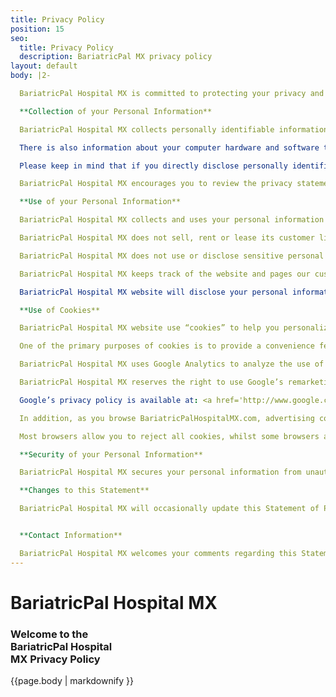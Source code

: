 ```yaml
---
title: Privacy Policy
position: 15
seo:
  title: Privacy Policy
  description: BariatricPal MX privacy policy
layout: default
body: |2-

  BariatricPal Hospital MX is committed to protecting your privacy and developing technology that gives you the most powerful and safe online experience. This Statement of Privacy applies to the BariatricPal Hospital MX website and governs data collection and usage. By using the BariatricPal Hospital MX website, you consent to the data practices described in this statement.

  **Collection of your Personal Information**

  BariatricPal Hospital MX collects personally identifiable information, such as your e-mail address, name, home or work address or telephone number. BariatricPal Hospital MX also collects anonymous demographic information, which is not unique to you, such as your ZIP code, age, gender, preferences, interests and favorites.

  There is also information about your computer hardware and software that is automatically collected by BariatricPal Hospital MX  This information can include: your IP address, browser type, domain names, access times and referring website addresses. This information is used by BariatricPal Hospital MX for the operation of the service, to maintain quality of the service, and to provide general statistics regarding use of BariatricPal Hospital MX website.

  Please keep in mind that if you directly disclose personally identifiable information or personally sensitive data through BariatricPal Hospital MX public message boards, this information may be collected and used by others. Note: BariatricPal Hospital MX does not read any of your private online communications.

  BariatricPal Hospital MX encourages you to review the privacy statements of websites you choose to link to from BariatricPal Hospital MX so that you can understand how those websites collect, use and share your information. BariatricPal Hospital MX is not responsible for the privacy statements or other content on websites outside of BariatricPal Hospital MX and BariatricPal Hospital MX family of websites.

  **Use of your Personal Information**

  BariatricPal Hospital MX collects and uses your personal information to operate BariatricPal Hospital MX website and deliver the services you have requested. BariatricPal Hospital MX also uses your personally identifiable information to inform you of other products or services available from BariatricPal Hospital MX and its affiliates. BariatricPal Hospital MX may also contact you via surveys to conduct research about your opinion of current services or of potential new services that may be offered.

  BariatricPal Hospital MX does not sell, rent or lease its customer lists to third parties. BariatricPal Hospital MX may, from time to time, contact you on behalf of external business partners about a particular offering that may be of interest to you. In those cases, your unique personally identifiable information (e-mail, name, address, telephone number) is not transferred to the third party. In addition, BariatricPal Hospital MX may share data with trusted partners to help us perform statistical analysis, send you email or postal mail, provide customer support, or arrange for deliveries. All such third parties are prohibited from using your personal information except to provide these services to BariatricPal Hospital MX and they are required to maintain the confidentiality of your information.

  BariatricPal Hospital MX does not use or disclose sensitive personal information, such as race, religion, or political affiliations, without your explicit consent.

  BariatricPal Hospital MX keeps track of the website and pages our customers visit within BariatricPal Hospital MX  in order to determine what BariatricPal Hospital MX services are the most popular. This data is used to deliver customized content and advertising within BariatricPal Hospital MX to customers whose behavior indicates that they are interested in a particular subject area.

  BariatricPal Hospital MX website will disclose your personal information, without notice, only if required to do so by law or in the good faith belief that such action is necessary to: (a) conform to the edicts of the law or comply with legal process served on BariatricPal Hospital MX or the site; (b) protect and defend the rights or property of BariatricPal Hospital MX  and, (c) act under exigent circumstances to protect the personal safety of users of BariatricPal Hospital MX, or the public.

  **Use of Cookies**

  BariatricPal Hospital MX website use “cookies” to help you personalize your online experience. A cookie is a text file that is placed on your hard disk by a Web page server. Cookies cannot be used to run programs or deliver viruses to your computer. Cookies are uniquely assigned to you, and can only be read by a web server in the domain that issued the cookie to you.

  One of the primary purposes of cookies is to provide a convenience feature to save you time. The purpose of a cookie is to tell the Web server that you have returned to a specific page. For example, if you personalize BariatricPal Hospital MX pages, or register with BariatricPal Hospital MX site or services, a cookie helps BariatricPal Hospital MX to recall your specific information on subsequent visits. This simplifies the process of recording your personal information, such as billing addresses, shipping addresses, and so on. When you return to the same BariatricPal Hospital MX website, the information you previously provided can be retrieved, so you can easily use BariatricPal Hospital MX features that you customized.

  BariatricPal Hospital MX uses Google Analytics to analyze the use of this website. Google Analytics generates statistical and other information about website use by means of cookies, which are stored on users’ computers. The information generated relating to our website is used to create reports about the use of the website. Google will store this information.

  BariatricPal Hospital MX reserves the right to use Google’s remarketing tools.  AdWords Remarketing is a Remarketing and Behavioral Targeting service provided by Google. It connects the activity of https://BariatricPalHospitalMX.com with the Adwords advertising network and the Doubleclick Cookie.  It enables BariatricPal Hospital MX to advertise products and services you may be interested on participating sites as you browse the internet.  An appropriate description of how you’re using remarketing or similar audiences to advertise online. Third-party vendors, including Google, show our ads on sites across the Internet. These third-party vendors, including Google, use cookies to serve ads based on someone’s past visits our website. You can opt out of Google’s use of cookies here:   http://google.com/settings/ads/onweb/optout?hl=en

  Google’s privacy policy is available at: <a href='http://www.google.com/privacypolicy.html' target='_blank'>http://www.google.com/privacypolicy.html</a>.

  In addition, as you browse BariatricPalHospitalMX.com, advertising cookies will be placed on your computer so that we can understand what you are interested in.  Our display advertising partner, AdRoll, then enables us to present you with retargeting advertising on other sites based on your previous interaction with BariatricPal Hospital MXroup.com. The techniques our partners employ do not collect personal information such as your name, email address, postal address or telephone number. You can visit this page (<a href='http://www.adroll.com/about/privacy' target='_blank'>http://www.adroll.com/about/privacy</a>) to opt out of AdRoll and their partners’ targeted advertising.

  Most browsers allow you to reject all cookies, whilst some browsers allow you to reject just third party cookies. For example, in Internet Explorer (version 9) you can refuse all cookies by clicking “Tools”, “Internet options”, “Privacy”, and selecting “Block All Cookies” using the sliding selector. Blocking all cookies will, however, have a negative impact upon the usability of many websites, including this one.

  **Security of your Personal Information**

  BariatricPal Hospital MX secures your personal information from unauthorized access, use or disclosure. BariatricPal Hospital MX secures the personally identifiable information you provide on computer servers in a controlled, secure environment, protected from unauthorized access, use or disclosure. When personal information (such as a credit card number) is transmitted to other websites, it is protected through the use of encryption, such as the Secure Socket Layer (SSL) protocol.

  **Changes to this Statement**

  BariatricPal Hospital MX will occasionally update this Statement of Privacy to reflect company and customer feedback. BariatricPal Hospital MX encourages you to periodically review this Statement to be informed of how BariatricPal Hospital MX is protecting your information.


  **Contact Information**

  BariatricPal Hospital MX welcomes your comments regarding this Statement of Privacy. If you believe that BariatricPal Hospital MX has not adhered to this Statement, please contact BariatricPal Hospital MX at TeamMX@BariatricPalHospitalMX.com. We will use commercially reasonable efforts to promptly determine and remedy the problem.
---
```


<div class='wrap'>
  <div class='section u-py6'>
    <div class='section-row'>
      <div class='section-chunk u-size5of13 u-px4 u-mAuto u-sm-size10of12 u-sm-alignCenter u-sm-clear'>
        <h1 class='u-mt1'>
          <strong>
            BariatricPal Hospital MX
          </strong>
        </h1>
        <h3 class='u-textPrimary'>
          Welcome to the<br/>
          BariatricPal Hospital<br/>
          MX Privacy Policy
        </h3>
      </div>
      <div class='section-chunk u-size8of13 u-px4 u-sm-sizeFull u-sm-mt3'>
        <div class='article'>
          {{page.body | markdownify }}
        </div>
      </div>
    </div>
  </div>
</div>
